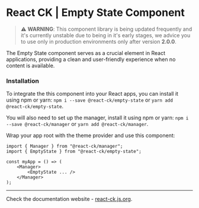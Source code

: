 # React CK | Empty State Component

> :warning: **WARNING**: This component library is being updated frequently and it's currently unstable due to being in it's early stages, we advice you to use only in production environments only after version **2.0.0**.

The Empty State component serves as a crucial element in React applications, providing a clean and user-friendly experience when no content is available.

### Installation 

To integrate the this component into your React apps, you can install it using npm or yarn: `npm i --save @react-ck/empty-state` or `yarn add @react-ck/empty-state`.

You will also need to set up the manager, install it using npm or yarn: `npm i --save @react-ck/manager` or `yarn add @react-ck/manager`.

Wrap your app root with the theme provider and use this component:

```tsx
import { Manager } from "@react-ck/manager";
import { EmptyState } from "@react-ck/empty-state";

const myApp = () => (
    <Manager>
        <EmptyState ... />
    </Manager>
);
```

<!-- storybook-ignore -->

---

Check the documentation website - [react-ck.js.org](https://react-ck.js.org).